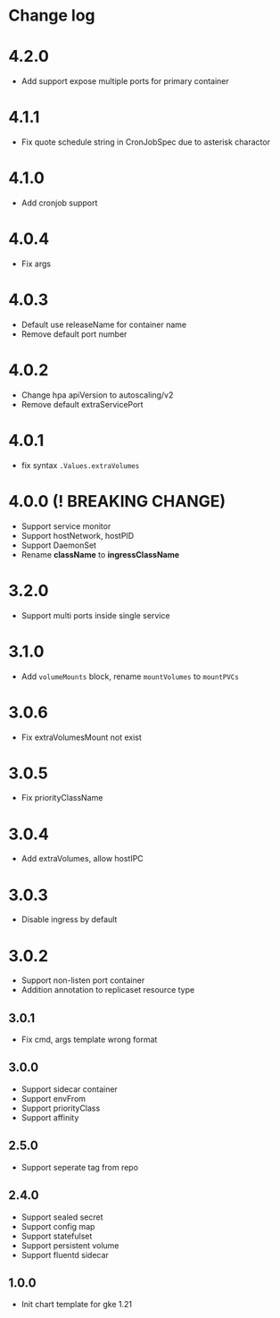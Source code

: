 # Change log

# 4.2.0

- Add support expose multiple ports for primary container

# 4.1.1

- Fix quote schedule string in CronJobSpec due to asterisk charactor

# 4.1.0

- Add cronjob support

# 4.0.4

- Fix args

# 4.0.3

- Default use releaseName for container name
- Remove default port number

# 4.0.2

- Change hpa apiVersion to autoscaling/v2
- Remove default extraServicePort

# 4.0.1

- fix syntax `.Values.extraVolumes`

# 4.0.0 (**! BREAKING CHANGE**)

- Support service monitor
- Support hostNetwork, hostPID
- Support DaemonSet
- Rename **className** to **ingressClassName**

# 3.2.0

- Support multi ports inside single service

# 3.1.0

- Add `volumeMounts` block, rename `mountVolumes` to `mountPVCs`

# 3.0.6

- Fix extraVolumesMount not exist

# 3.0.5

- Fix priorityClassName

# 3.0.4

- Add extraVolumes, allow hostIPC

# 3.0.3

- Disable ingress by default

# 3.0.2

- Support non-listen port container
- Addition annotation to replicaset resource type

## 3.0.1

- Fix cmd, args template wrong format

## 3.0.0

- Support sidecar container
- Support envFrom
- Support priorityClass
- Support affinity

## 2.5.0

- Support seperate tag from repo

## 2.4.0

- Support sealed secret
- Support config map
- Support statefulset
- Support persistent volume
- Support fluentd sidecar

## 1.0.0

- Init chart template for gke 1.21
